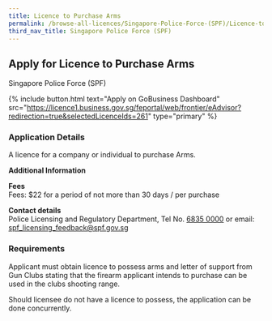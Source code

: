 ```yaml
---
title: Licence to Purchase Arms
permalink: /browse-all-licences/Singapore-Police-Force-(SPF)/Licence-to-Purchase-Arms
third_nav_title: Singapore Police Force (SPF)
---
```


## Apply for Licence to Purchase Arms

Singapore Police Force (SPF)

{% include button.html text="Apply on GoBusiness Dashboard" src="https://licence1.business.gov.sg/feportal/web/frontier/eAdvisor?redirection=true&selectedLicenceIds=261" type="primary" %}

### Application Details

<p>A licence for a company or individual to purchase Arms.</p>

**Additional Information**

<p><strong>Fees</strong><br>
Fees: $22 for a period of not more than 30 days / per purchase
</p>

<p><strong>Contact details</strong><br>Police Licensing and Regulatory Department, Tel No. <a href="tel:6835 0000">6835 0000</a> or email: <a href="mailto:spf_licensing_feedback@spf.gov.sg">spf_licensing_feedback@spf.gov.sg</a></p>


### Requirements

<p>Applicant must obtain licence to possess arms and letter of support from Gun Clubs stating that the firearm applicant intends to purchase can be used in the clubs shooting range.</p>
<p>Should licensee do not have a licence to possess, the application can be done concurrently.</p>

